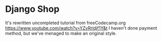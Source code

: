 # Django Shop
It's rewritten  uncompleted tutorial from freeCodecamp.org
https://www.youtube.com/watch?v=YZvRrldjf1Y&t
I haven't done payment method, but we've menaged to make an original style.
